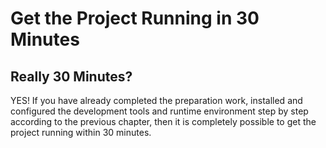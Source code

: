 # Get the Project Running in 30 Minutes

## Really 30 Minutes?
YES! If you have already completed the preparation work, installed and configured the development tools and runtime environment step by step according to the previous chapter, then it is completely possible to get the project running within 30 minutes. 